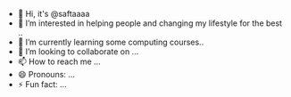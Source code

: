 - 👋 Hi, it's @saftaaaa
- 👀 I’m interested in helping people and changing my lifestyle for the best ..
- 🌱 I’m currently learning some computing courses..
- 💞️ I’m looking to collaborate on ...
- 📫 How to reach me ...
- 😄 Pronouns: ...
- ⚡ Fun fact: ...

<!---
saftaaaa/saftaaaa is a ✨ special ✨ repository because its `README.md` (this file) appears on your GitHub profile.
You can click the Preview link to take a look at your changes.
--->
